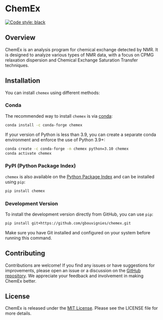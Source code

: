 # ChemEx

[![Code style: black](https://img.shields.io/badge/code%20style-black-000000.svg)](https://github.com/ambv/black)

## Overview

ChemEx is an analysis program for chemical exchange detected by NMR. It is designed to analyze various types of NMR data, with a focus on CPMG relaxation dispersion and Chemical Exchange Saturation Transfer techniques.

## Installation

You can install `chemex` using different methods:

### Conda

The recommended way to install `chemex` is via [conda](http://conda.pydata.org):

```bash
conda install -c conda-forge chemex
```

If your version of Python is less than 3.9, you can create a separate conda environment and enforce the use of Python 3.9+:

```bash
conda create -c conda-forge -n chemex python=3.10 chemex
conda activate chemex
```

### PyPI (Python Package Index)

`chemex` is also available on the [Python Package Index](https://pypi.python.org/pypi/chemex) and can be installed using `pip`:

```bash
pip install chemex
```

### Development Version

To install the development version directly from GitHub, you can use `pip`:

```bash
pip install git+https://github.com/gbouvignies/chemex.git
```

Make sure you have Git installed and configured on your system before running this command.

## Contributing

Contributions are welcome! If you find any issues or have suggestions for improvements, please open an issue or a discussion on the [GitHub repository](https://github.com/gbouvignies/chemex). We appreciate your feedback and involvement in making ChemEx better.

## License

ChemEx is released under the [MIT License](https://github.com/gbouvignies/chemex/blob/master/LICENSE). Please see the LICENSE file for more details.
